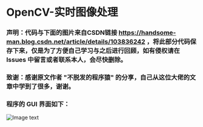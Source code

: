 # OpenCV-实时图像处理

### 声明：代码与下面的图片来自CSDN链接 https://handsome-man.blog.csdn.net/article/details/103836242 ，将此部分代码保存下来，仅是为了方便自己学习与之后进行回顾，如有侵权请在 Issues 中留言或者联系本人，会尽快删除。

### 致谢：感谢原文作者 "不脱发的程序猿" 的分享，自己从这位大佬的文章中学到了很多，谢谢。

### 程序的 GUI 界面如下：

![Image text](https://github.com/lyj0123/Others-articles_OpenCV-Real-time-image-processing/blob/main/img-storage/GUI.png)
